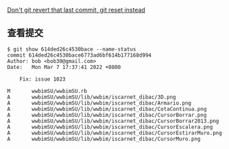 

[Don't git revert that last commit, git reset instead](https://www.theserverside.com/video/Dont-git-revert-that-last-commit-git-reset-instead)



## 查看提交

    $ git show 614ded26c4530bace --name-status
    commit 614ded26c4530bace6773ad6bf614b177168d994
    Author: bob <bob30@gmail.com>
    Date:   Mon Mar 7 17:37:41 2022 +0800
    
        Fix: issue 1023
    
    M       wwbimSU/wwbimSU.rb
    A       wwbimSU/wwbimSU/lib/wwbim/iscarnet_dibac/3D.png
    A       wwbimSU/wwbimSU/lib/wwbim/iscarnet_dibac/Armario.png
    A       wwbimSU/wwbimSU/lib/wwbim/iscarnet_dibac/CotaContinua.png
    A       wwbimSU/wwbimSU/lib/wwbim/iscarnet_dibac/CursorBorrar.png
    A       wwbimSU/wwbimSU/lib/wwbim/iscarnet_dibac/CursorBorrar2013.png
    A       wwbimSU/wwbimSU/lib/wwbim/iscarnet_dibac/CursorEscalera.png
    A       wwbimSU/wwbimSU/lib/wwbim/iscarnet_dibac/CursorEstirarMuro.png
    A       wwbimSU/wwbimSU/lib/wwbim/iscarnet_dibac/CursorMuro.png

